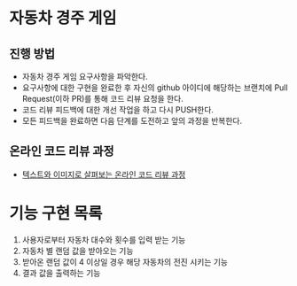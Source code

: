 # 자동차 경주 게임
## 진행 방법
* 자동차 경주 게임 요구사항을 파악한다.
* 요구사항에 대한 구현을 완료한 후 자신의 github 아이디에 해당하는 브랜치에 Pull Request(이하 PR)를 통해 코드 리뷰 요청을 한다.
* 코드 리뷰 피드백에 대한 개선 작업을 하고 다시 PUSH한다.
* 모든 피드백을 완료하면 다음 단계를 도전하고 앞의 과정을 반복한다.

## 온라인 코드 리뷰 과정
* [텍스트와 이미지로 살펴보는 온라인 코드 리뷰 과정](https://github.com/next-step/nextstep-docs/tree/master/codereview)

# 기능 구현 목록
1. 사용자로부터 자동차 대수와 횟수를 입력 받는 기능
2. 자동차 별 랜덤 값을 받아오는 기능
3. 받아온 랜덤 값이 4 이상일 경우 해당 자동차의 전진 시키는 기능
4. 결과 값을 출력하는 기능